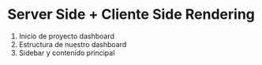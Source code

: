 # Server Side + Cliente Side Rendering
1. Inicio de proyecto dashboard
2. Estructura de nuestro dashboard
3. Sidebar y contenido principal